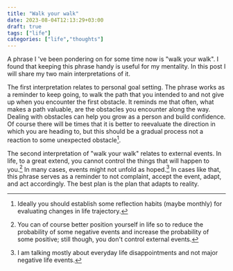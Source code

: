 ```yaml
---
title: "Walk your walk"
date: 2023-08-04T12:13:29+03:00
draft: true
tags: ["life"]
categories: ["life","thoughts"]
---
```


<!--  0  -->
A phrase I 've been pondering on for some time now is "walk your walk".
I found that keeping this phrase handy is useful for my mentality.
In this post I will share my two main interpretations of it. 

The first interpretation relates to personal goal setting. 
The phrase works as a reminder to keep going,
to walk the path that you intended to 
and not give up when you encounter the first obstacle. 
It reminds me that often, what makes a path valuable,
are the obstacles you encounter along the way.
Dealing with obstacles can help you grow as a person 
and build confidence. 
Of course there will be times that it is better to 
reevaluate the direction in which you are heading to,
but this should be a gradual process
not a reaction to some unexpected obstacle[^1].

The second interpretation of "walk your walk" relates to external events.
In life, to a great extend,
you cannot control the things that will happen to you.[^2]
In many cases, events might not unfold as hoped.[^3]
In cases like that,
this phrase serves as a reminder to not complaint,
accept the event, adapt, and act accordingly.
The best plan is the plan that adapts to reality.

[^1]: Ideally you should establish some reflection habits (maybe monthly) for evaluating changes in life trajectory.
[^2]: You can of course better position yourself in life so to reduce the probability of some negative events
      and increase the probability of some positive; still though, you don't control external events.
[^3]: I am talking mostly about everyday life disappointments and not major negative life events.
